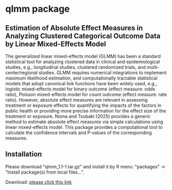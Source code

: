
# qlmm package


## Estimation of Absolute Effect Measures in Analyzing Clustered Categorical Outcome Data by Linear Mixed-Effects Model

The generalized linear mixed-effects model (GLMM) has been a standard statistical tool for analyzing clustered data in clinical and epidemiological studies, e.g., longitudinal studies, clustered randomized trials, and multi-center/regional studies. GLMM requires numerical integrations to implement maximum likelihood estimation, and computationally tractable statistical models that adopt canonical link functions have been widely used, e.g., logistic mixed-effects model for binary outcome (effect measure: odds ratio), Poisson mixed-effects model for count outcome (effect measure: rate ratio). However, absolute effect measures are relevant in assessing treatment or exposure effects for quantifying the impacts of the factors in public health or providing more precise information for the effect size of the treatment or exposure. Noma and Tsubaki (2025) provides a generic method to estimate absolute effect measures via simple calculations using linear mixed-effects model. This package provides a computational tool to calculate the confidence intervals and P-values of the corresponding measures.



## Installation

Please download "qlmm_1.1-1.tar.gz" and install it by R menu: "packages" -> "Install package(s) from local files...".

Download: [please click this link](https://github.com/nomahi/qlmm/raw/main/qlmm_1.1-1.tar.gz)
